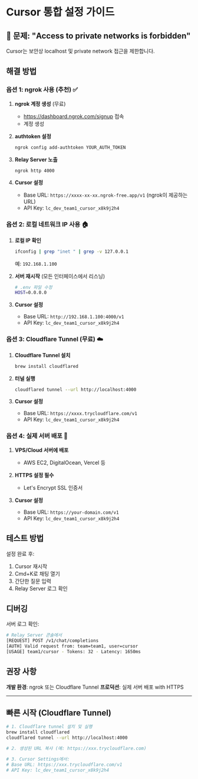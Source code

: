 # Cursor 통합 설정 가이드

## 🚨 문제: "Access to private networks is forbidden"

Cursor는 보안상 localhost 및 private network 접근을 제한합니다. 

## 해결 방법

### 옵션 1: ngrok 사용 (추천) ✅

1. **ngrok 계정 생성** (무료)
   - https://dashboard.ngrok.com/signup 접속
   - 계정 생성

2. **authtoken 설정**
   ```bash
   ngrok config add-authtoken YOUR_AUTH_TOKEN
   ```

3. **Relay Server 노출**
   ```bash
   ngrok http 4000
   ```

4. **Cursor 설정**
   - Base URL: `https://xxxx-xx-xx.ngrok-free.app/v1` (ngrok이 제공하는 URL)
   - API Key: `lc_dev_team1_cursor_x8k9j2h4`

### 옵션 2: 로컬 네트워크 IP 사용 🏠

1. **로컬 IP 확인**
   ```bash
   ifconfig | grep "inet " | grep -v 127.0.0.1
   ```
   예: `192.168.1.100`

2. **서버 재시작** (모든 인터페이스에서 리스닝)
   ```bash
   # .env 파일 수정
   HOST=0.0.0.0
   ```

3. **Cursor 설정**
   - Base URL: `http://192.168.1.100:4000/v1`
   - API Key: `lc_dev_team1_cursor_x8k9j2h4`

### 옵션 3: Cloudflare Tunnel (무료) ☁️

1. **Cloudflare Tunnel 설치**
   ```bash
   brew install cloudflared
   ```

2. **터널 실행**
   ```bash
   cloudflared tunnel --url http://localhost:4000
   ```

3. **Cursor 설정**
   - Base URL: `https://xxxx.trycloudflare.com/v1`
   - API Key: `lc_dev_team1_cursor_x8k9j2h4`

### 옵션 4: 실제 서버 배포 🚀

1. **VPS/Cloud 서버에 배포**
   - AWS EC2, DigitalOcean, Vercel 등

2. **HTTPS 설정 필수**
   - Let's Encrypt SSL 인증서

3. **Cursor 설정**
   - Base URL: `https://your-domain.com/v1`
   - API Key: `lc_dev_team1_cursor_x8k9j2h4`

## 테스트 방법

설정 완료 후:
1. Cursor 재시작
2. Cmd+K로 채팅 열기
3. 간단한 질문 입력
4. Relay Server 로그 확인

## 디버깅

서버 로그 확인:
```bash
# Relay Server 콘솔에서
[REQUEST] POST /v1/chat/completions
[AUTH] Valid request from: team=team1, user=cursor
[USAGE] team1/cursor - Tokens: 32 - Latency: 1650ms
```

## 권장 사항

**개발 환경**: ngrok 또는 Cloudflare Tunnel
**프로덕션**: 실제 서버 배포 with HTTPS

---

## 빠른 시작 (Cloudflare Tunnel)

```bash
# 1. Cloudflare tunnel 설치 및 실행
brew install cloudflared
cloudflared tunnel --url http://localhost:4000

# 2. 생성된 URL 복사 (예: https://xxx.trycloudflare.com)

# 3. Cursor Settings에서:
# Base URL: https://xxx.trycloudflare.com/v1
# API Key: lc_dev_team1_cursor_x8k9j2h4
```